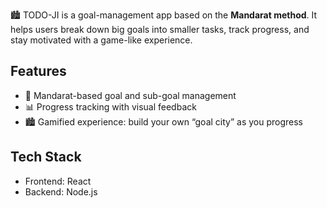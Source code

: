 
🏙️ TODO-JI is a goal-management app based on the **Mandarat method**.
It helps users break down big goals into smaller tasks, track progress, and stay motivated with a game-like experience.

## Features
- 🎯 Mandarat-based goal and sub-goal management
- 📊 Progress tracking with visual feedback
- 🏙️ Gamified experience: build your own “goal city” as you progress

## Tech Stack
- Frontend: React
- Backend: Node.js
